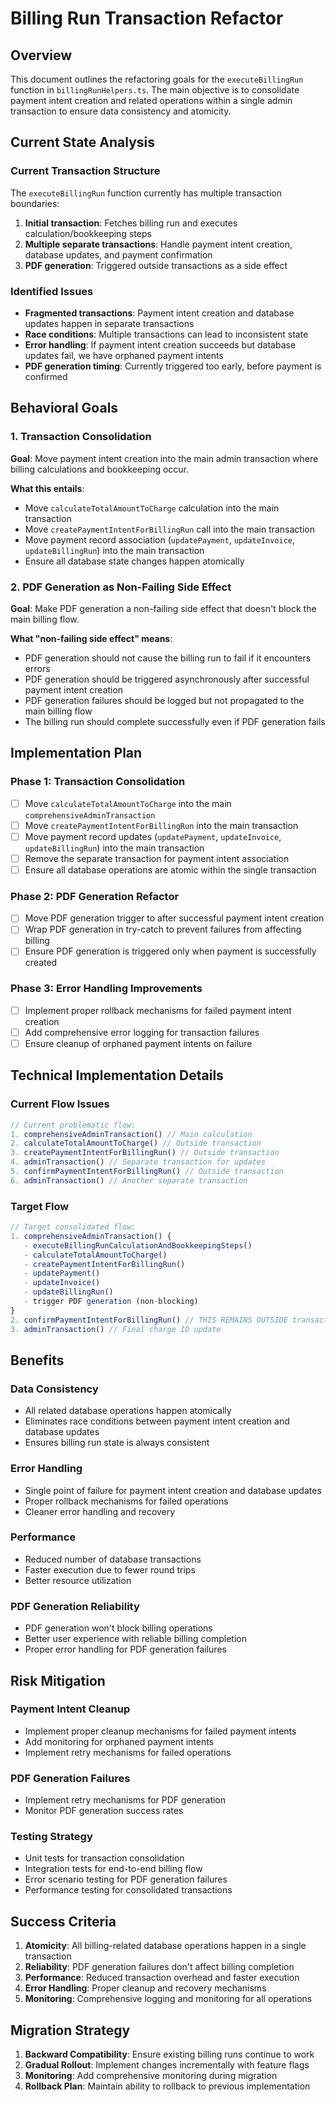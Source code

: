 # Billing Run Transaction Refactor

## Overview

This document outlines the refactoring goals for the `executeBillingRun` function in `billingRunHelpers.ts`. The main objective is to consolidate payment intent creation and related operations within a single admin transaction to ensure data consistency and atomicity.

## Current State Analysis

### Current Transaction Structure
The `executeBillingRun` function currently has multiple transaction boundaries:

1. **Initial transaction**: Fetches billing run and executes calculation/bookkeeping steps
2. **Multiple separate transactions**: Handle payment intent creation, database updates, and payment confirmation
3. **PDF generation**: Triggered outside transactions as a side effect

### Identified Issues
- **Fragmented transactions**: Payment intent creation and database updates happen in separate transactions
- **Race conditions**: Multiple transactions can lead to inconsistent state
- **Error handling**: If payment intent creation succeeds but database updates fail, we have orphaned payment intents
- **PDF generation timing**: Currently triggered too early, before payment is confirmed

## Behavioral Goals

### 1. Transaction Consolidation
**Goal**: Move payment intent creation into the main admin transaction where billing calculations and bookkeeping occur.

**What this entails**:
- Move `calculateTotalAmountToCharge` calculation into the main transaction
- Move `createPaymentIntentForBillingRun` call into the main transaction
- Move payment record association (`updatePayment`, `updateInvoice`, `updateBillingRun`) into the main transaction
- Ensure all database state changes happen atomically

### 2. PDF Generation as Non-Failing Side Effect
**Goal**: Make PDF generation a non-failing side effect that doesn't block the main billing flow.

**What "non-failing side effect" means**:
- PDF generation should not cause the billing run to fail if it encounters errors
- PDF generation should be triggered asynchronously after successful payment intent creation
- PDF generation failures should be logged but not propagated to the main billing flow
- The billing run should complete successfully even if PDF generation fails

## Implementation Plan

### Phase 1: Transaction Consolidation
- [ ] Move `calculateTotalAmountToCharge` into the main `comprehensiveAdminTransaction`
- [ ] Move `createPaymentIntentForBillingRun` into the main transaction
- [ ] Move payment record updates (`updatePayment`, `updateInvoice`, `updateBillingRun`) into the main transaction
- [ ] Remove the separate transaction for payment intent association
- [ ] Ensure all database operations are atomic within the single transaction

### Phase 2: PDF Generation Refactor
- [ ] Move PDF generation trigger to after successful payment intent creation
- [ ] Wrap PDF generation in try-catch to prevent failures from affecting billing
- [ ] Ensure PDF generation is triggered only when payment is successfully created

### Phase 3: Error Handling Improvements
- [ ] Implement proper rollback mechanisms for failed payment intent creation
- [ ] Add comprehensive error logging for transaction failures
- [ ] Ensure cleanup of orphaned payment intents on failure

## Technical Implementation Details

### Current Flow Issues
```typescript
// Current problematic flow:
1. comprehensiveAdminTransaction() // Main calculation
2. calculateTotalAmountToCharge() // Outside transaction
3. createPaymentIntentForBillingRun() // Outside transaction  
4. adminTransaction() // Separate transaction for updates
5. confirmPaymentIntentForBillingRun() // Outside transaction
6. adminTransaction() // Another separate transaction
```

### Target Flow
```typescript
// Target consolidated flow:
1. comprehensiveAdminTransaction() {
   - executeBillingRunCalculationAndBookkeepingSteps()
   - calculateTotalAmountToCharge()
   - createPaymentIntentForBillingRun()
   - updatePayment()
   - updateInvoice()
   - updateBillingRun()
   - trigger PDF generation (non-blocking)
}
2. confirmPaymentIntentForBillingRun() // THIS REMAINS OUTSIDE transaction
3. adminTransaction() // Final charge ID update
```

## Benefits

### Data Consistency
- All related database operations happen atomically
- Eliminates race conditions between payment intent creation and database updates
- Ensures billing run state is always consistent

### Error Handling
- Single point of failure for payment intent creation and database updates
- Proper rollback mechanisms for failed operations
- Cleaner error handling and recovery

### Performance
- Reduced number of database transactions
- Faster execution due to fewer round trips
- Better resource utilization

### PDF Generation Reliability
- PDF generation won't block billing operations
- Better user experience with reliable billing completion
- Proper error handling for PDF generation failures

## Risk Mitigation

### Payment Intent Cleanup
- Implement proper cleanup mechanisms for failed payment intents
- Add monitoring for orphaned payment intents
- Implement retry mechanisms for failed operations

### PDF Generation Failures
- Implement retry mechanisms for PDF generation
- Monitor PDF generation success rates

### Testing Strategy
- Unit tests for transaction consolidation
- Integration tests for end-to-end billing flow
- Error scenario testing for PDF generation failures
- Performance testing for consolidated transactions

## Success Criteria

1. **Atomicity**: All billing-related database operations happen in a single transaction
2. **Reliability**: PDF generation failures don't affect billing completion
3. **Performance**: Reduced transaction overhead and faster execution
4. **Error Handling**: Proper cleanup and recovery mechanisms
5. **Monitoring**: Comprehensive logging and monitoring for all operations

## Migration Strategy

1. **Backward Compatibility**: Ensure existing billing runs continue to work
2. **Gradual Rollout**: Implement changes incrementally with feature flags
3. **Monitoring**: Add comprehensive monitoring during migration
4. **Rollback Plan**: Maintain ability to rollback to previous implementation
